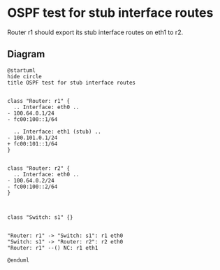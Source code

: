 # OSPF test for stub interface routes


Router r1 should export its stub interface routes on eth1 to r2.


## Diagram

```plantuml
@startuml
hide circle
title OSPF test for stub interface routes


class "Router: r1" {
  .. Interface: eth0 ..
- 100.64.0.1/24
- fc00:100::1/64

  .. Interface: eth1 (stub) ..
- 100.101.0.1/24
+ fc00:101::1/64
}


class "Router: r2" {
  .. Interface: eth0 ..
- 100.64.0.2/24
- fc00:100::2/64
}



class "Switch: s1" {}


"Router: r1" -> "Switch: s1": r1 eth0
"Switch: s1" -> "Router: r2": r2 eth0
"Router: r1" --() NC: r1 eth1

@enduml
```
